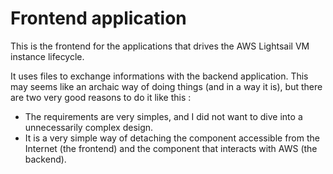 # Frontend application

This is the frontend for the applications that drives the AWS Lightsail VM instance lifecycle.

It uses files to exchange informations with the backend application.
This may seems like an archaic way of doing things (and in a way it is), but there are two very good reasons to do it like this :
- The requirements are very simples, and I did not want to dive into a unnecessarily complex design.
- It is a very simple way of detaching the component accessible from the Internet (the frontend) and the component that interacts with AWS (the backend).